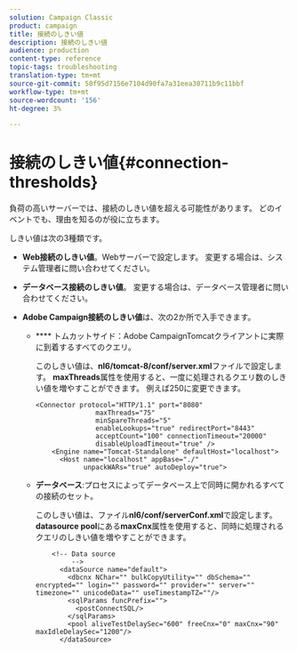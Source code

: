 ```yaml
---
solution: Campaign Classic
product: campaign
title: 接続のしきい値
description: 接続のしきい値
audience: production
content-type: reference
topic-tags: troubleshooting
translation-type: tm+mt
source-git-commit: 50f95d7156e7104d90fa7a31eea30711b9c11bbf
workflow-type: tm+mt
source-wordcount: '156'
ht-degree: 3%

---
```



# 接続のしきい値{#connection-thresholds}

負荷の高いサーバーでは、接続のしきい値を超える可能性があります。 どのイベントでも、理由を知るのが役に立ちます。

しきい値は次の3種類です。

* **Web接続のしきい値**。Webサーバーで設定します。 変更する場合は、システム管理者に問い合わせてください。

* **データベース接続のしきい値**。 変更する場合は、データベース管理者に問い合わせてください。

* **Adobe Campaign接続のしきい値**&#x200B;は、次の2か所で入手できます。

   * **** トムカットサイド：Adobe CampaignTomcatクライアントに実際に到着するすべてのクエリ。

      このしきい値は、**nl6/tomcat-8/conf/server.xml**&#x200B;ファイルで設定します。 **maxThreads**&#x200B;属性を使用すると、一度に処理されるクエリ数のしきい値を増やすことができます。 例えば250に変更できます。

      ```
      <Connector protocol="HTTP/1.1" port="8080"
                     maxThreads="75"
                     minSpareThreads="5"
                     enableLookups="true" redirectPort="8443"
                     acceptCount="100" connectionTimeout="20000"
                     disableUploadTimeout="true" />
          <Engine name="Tomcat-Standalone" defaultHost="localhost">
            <Host name="localhost" appBase="./"
                  unpackWARs="true" autoDeploy="true">
      ```

   * **データベース**:プロセスによってデータベース上で同時に開かれるすべての接続のセット。

      このしきい値は、ファイル&#x200B;**nl6/conf/serverConf.xml**&#x200B;で設定します。 **datasource pool**&#x200B;にある&#x200B;**maxCnx**&#x200B;属性を使用すると、同時に処理されるクエリのしきい値を増やすことができます。

      ```
          <!-- Data source
               -->
            <dataSource name="default">
              <dbcnx NChar="" bulkCopyUtility="" dbSchema="" encrypted="" login="" password="" provider="" server="" timezone="" unicodeData="" useTimestampTZ=""/>
              <sqlParams funcPrefix="">
                <postConnectSQL/>
              </sqlParams>
              <pool aliveTestDelaySec="600" freeCnx="0" maxCnx="90" maxIdleDelaySec="1200"/>
            </dataSource>
      ```

